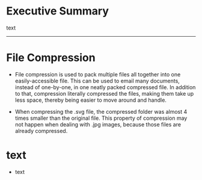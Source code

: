 # Executive Summary #

text

***
# File Compression #

  * File compression is used to pack multiple files all together into one easily-accessible file. This can be used to email many documents, instead of one-by-one, in one neatly packed compressed file. In addition to that, compression literally compressed the files, making them take up less space, thereby being easier to move around and handle.

  * When compressing the .svg file, the compressed folder was almost 4 times smaller than the original file. This property of compression may not happen when dealing with .jpg images, because those files are already compressed.

# text #

  * text
